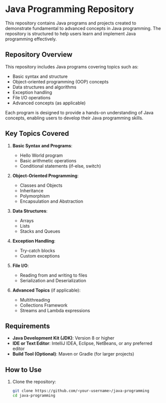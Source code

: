 # Java Programming Repository

This repository contains Java programs and projects created to demonstrate fundamental to advanced concepts in Java programming. The repository is structured to help users learn and implement Java programming effectively.

## Repository Overview

This repository includes Java programs covering topics such as:

- Basic syntax and structure
- Object-oriented programming (OOP) concepts
- Data structures and algorithms
- Exception handling
- File I/O operations
- Advanced concepts (as applicable)

Each program is designed to provide a hands-on understanding of Java concepts, enabling users to develop their Java programming skills.

## Key Topics Covered

1. **Basic Syntax and Programs**:
   - Hello World program
   - Basic arithmetic operations
   - Conditional statements (if-else, switch)

2. **Object-Oriented Programming**:
   - Classes and Objects
   - Inheritance
   - Polymorphism
   - Encapsulation and Abstraction

3. **Data Structures**:
   - Arrays
   - Lists
   - Stacks and Queues

4. **Exception Handling**:
   - Try-catch blocks
   - Custom exceptions

5. **File I/O**:
   - Reading from and writing to files
   - Serialization and Deserialization

6. **Advanced Topics** (if applicable):
   - Multithreading
   - Collections Framework
   - Streams and Lambda expressions

## Requirements

- **Java Development Kit (JDK)**: Version 8 or higher
- **IDE or Text Editor**: IntelliJ IDEA, Eclipse, NetBeans, or any preferred editor
- **Build Tool (Optional)**: Maven or Gradle (for larger projects)

## How to Use

1. Clone the repository:
   ```bash
   git clone https://github.com/<your-username>/java-programming
   cd java-programming
